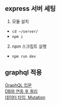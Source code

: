 ## express 서버 세팅

1. 모듈 설치

- `cd ~/server/`
- `npm i`

2. npm 스크립트 실행

- `npm run dev`

## graphql 적용

[GraphQL 입문](./graphql/graphql1.md)  
[DB와 연동 후 쿼리](./graphql//graphql2.md)  
[데이터 타입, Mutation](./graphql/graphql3.md)
